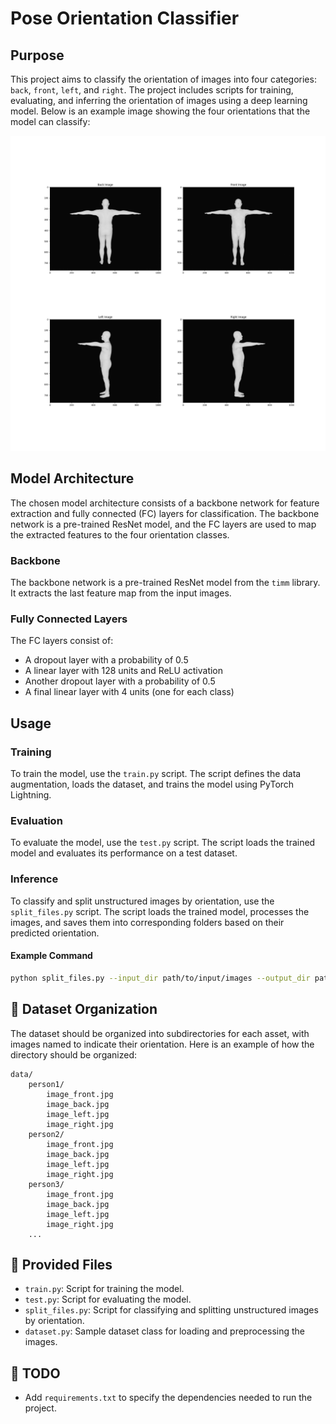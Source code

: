 # Pose Orientation Classifier

## Purpose

This project aims to classify the orientation of images into four categories: `back`, `front`, `left`, and `right`. The project includes scripts for training, evaluating, and inferring the orientation of images using a deep learning model.
Below is an example image showing the four orientations that the model can classify:

![Example Orientations](src_readme/pose_examples.png)

##  Model Architecture

The chosen model architecture consists of a backbone network for feature extraction and fully connected (FC) layers for classification. The backbone network is a pre-trained ResNet model, and the FC layers are used to map the extracted features to the four orientation classes.

### Backbone

The backbone network is a pre-trained ResNet model from the `timm` library. It extracts the last feature map from the input images.

### Fully Connected Layers

The FC layers consist of:
- A dropout layer with a probability of 0.5
- A linear layer with 128 units and ReLU activation
- Another dropout layer with a probability of 0.5
- A final linear layer with 4 units (one for each class)

## Usage

### Training

To train the model, use the `train.py` script. The script defines the data augmentation, loads the dataset, and trains the model using PyTorch Lightning.

### Evaluation

To evaluate the model, use the `test.py` script. The script loads the trained model and evaluates its performance on a test dataset.

### Inference

To classify and split unstructured images by orientation, use the `split_files.py` script. The script loads the trained model, processes the images, and saves them into corresponding folders based on their predicted orientation.

#### Example Command

```sh
python split_files.py --input_dir path/to/input/images --output_dir path/to/output/folders --model_path path/to/model/checkpoint --batch_size 32
```

## 📂 Dataset Organization

The dataset should be organized into subdirectories for each asset, with images named to indicate their orientation. Here is an example of how the directory should be organized:

```
data/
    person1/
        image_front.jpg
        image_back.jpg
        image_left.jpg
        image_right.jpg
    person2/
        image_front.jpg
        image_back.jpg
        image_left.jpg
        image_right.jpg
    person3/
        image_front.jpg
        image_back.jpg
        image_left.jpg
        image_right.jpg
    ...
```

## 📄 Provided Files

- `train.py`: Script for training the model.
- `test.py`: Script for evaluating the model.
- `split_files.py`: Script for classifying and splitting unstructured images by orientation.
- `dataset.py`: Sample dataset class for loading and preprocessing the images.

## 📝 TODO

- Add `requirements.txt` to specify the dependencies needed to run the project.


